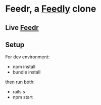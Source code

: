 
# Feedr, a [Feedly](https://feedly.com/) clone

## Live [Feedr](https://feedr-fsp.herokuapp.com/)

## Setup

For dev environment:

* npm install
* bundle install

then run both:
* rails s
* npm start
